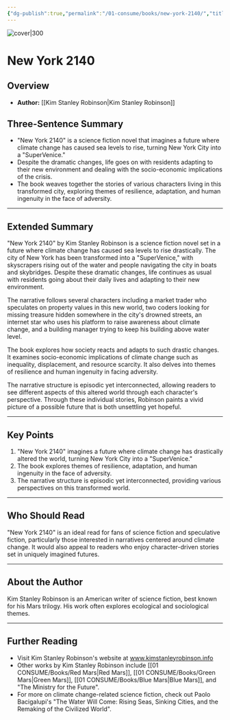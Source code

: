```yaml
---
{"dg-publish":true,"permalink":"/01-consume/books/new-york-2140/","title":"New York 2140","tags":["resilience","adaptation","ingenuity","adversity","science-fiction"]}
---
```


![cover|300](http://books.google.com/books/content?id=tWCfDAAAQBAJ&printsec=frontcover&img=1&zoom=1&edge=curl&source=gbs_api)
# New York 2140

## Overview
- **Author:** [[Kim Stanley Robinson\|Kim Stanley Robinson]] 

## Three-Sentence Summary
- "New York 2140" is a science fiction novel that imagines a future where climate change has caused sea levels to rise, turning New York City into a "SuperVenice."
- Despite the dramatic changes, life goes on with residents adapting to their new environment and dealing with the socio-economic implications of the crisis.
- The book weaves together the stories of various characters living in this transformed city, exploring themes of resilience, adaptation, and human ingenuity in the face of adversity.

---

## Extended Summary
"New York 2140" by Kim Stanley Robinson is a science fiction novel set in a future where climate change has caused sea levels to rise drastically. The city of New York has been transformed into a "SuperVenice," with skyscrapers rising out of the water and people navigating the city in boats and skybridges. Despite these dramatic changes, life continues as usual with residents going about their daily lives and adapting to their new environment.

The narrative follows several characters including a market trader who speculates on property values in this new world, two coders looking for missing treasure hidden somewhere in the city's drowned streets, an internet star who uses his platform to raise awareness about climate change, and a building manager trying to keep his building above water level.

The book explores how society reacts and adapts to such drastic changes. It examines socio-economic implications of climate change such as inequality, displacement, and resource scarcity. It also delves into themes of resilience and human ingenuity in facing adversity.

The narrative structure is episodic yet interconnected, allowing readers to see different aspects of this altered world through each character's perspective. Through these individual stories, Robinson paints a vivid picture of a possible future that is both unsettling yet hopeful.

---

## Key Points
1. "New York 2140" imagines a future where climate change has drastically altered the world, turning New York City into a "SuperVenice."
2. The book explores themes of resilience, adaptation, and human ingenuity in the face of adversity.
3. The narrative structure is episodic yet interconnected, providing various perspectives on this transformed world.

---

## Who Should Read
"New York 2140" is an ideal read for fans of science fiction and speculative fiction, particularly those interested in narratives centered around climate change. It would also appeal to readers who enjoy character-driven stories set in uniquely imagined futures.

---

## About the Author
Kim Stanley Robinson is an American writer of science fiction, best known for his Mars trilogy. His work often explores ecological and sociological themes.

---

## Further Reading
- Visit Kim Stanley Robinson's website at www.kimstanleyrobinson.info
- Other works by Kim Stanley Robinson include [[01 CONSUME/Books/Red Mars\|Red Mars]], [[01 CONSUME/Books/Green Mars\|Green Mars]], [[01 CONSUME/Books/Blue Mars\|Blue Mars]], and "The Ministry for the Future".
- For more on climate change-related science fiction, check out Paolo Bacigalupi's "The Water Will Come: Rising Seas, Sinking Cities, and the Remaking of the Civilized World".
